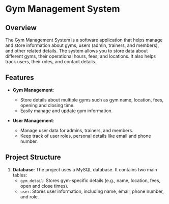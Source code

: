  # Gym Management System #

## Overview

The Gym Management System is a software application that helps manage and store information about gyms, users (admin, trainers, and members), and other related details. The system allows you to store data about different gyms, their operational hours, fees, and locations. It also helps track users, their roles, and contact details.

## Features

- **Gym Management**: 
  - Store details about multiple gyms such as gym name, location, fees, opening and closing time.
  - Easily manage and update gym information.
  
- **User Management**:
  - Manage user data for admins, trainers, and members.
  - Keep track of user roles, personal details like email and phone number.

## Project Structure

1. **Database**: 
   The project uses a MySQL database. It contains two main tables:
   - `gym_detail`: Stores gym-specific details (e.g., name, location, fees, open and close times).
   - `user`: Stores user information, including name, email, phone number, and role.
